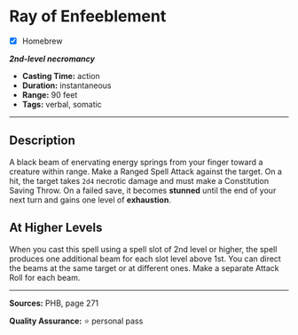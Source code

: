 # Ray of Enfeeblement
- [x] Homebrew

***2nd-level necromancy***
- **Casting Time:** action
- **Duration:** instantaneous
- **Range:** 90 feet
- **Tags:** verbal, somatic

---

## Description
A black beam of enervating energy springs from your finger toward a creature within range.
Make a Ranged Spell Attack against the target.
On a hit, the target takes `2d4` necrotic damage and must make a Constitution Saving Throw.
On a failed save, it becomes **stunned** until the end of your next turn and gains one level of **exhaustion**.

## At Higher Levels
When you cast this spell using a spell slot of 2nd level or higher, the spell produces one additional beam for each slot level above 1st.
You can direct the beams at the same target or at different ones.
Make a separate Attack Roll for each beam.

---

**Sources:** PHB, page 271

**Quality Assurance:** :star: personal pass
